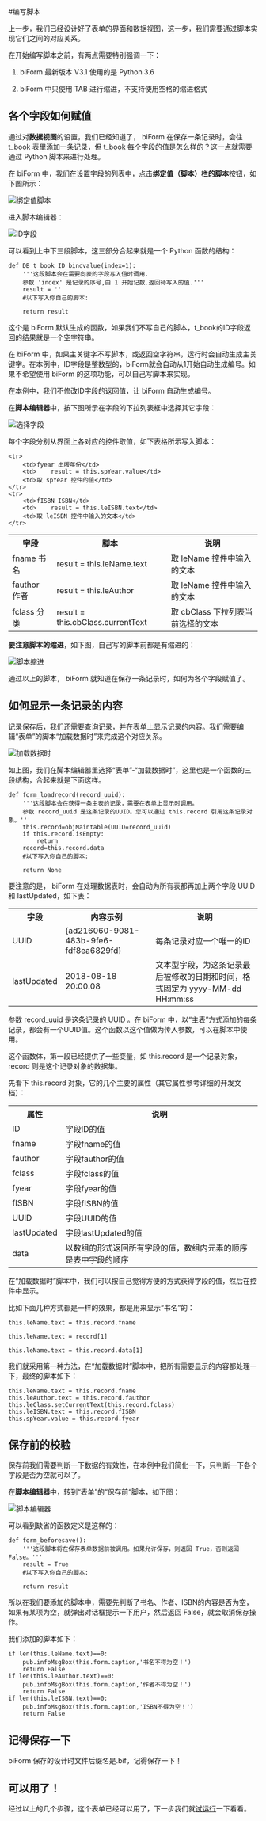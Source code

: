 #编写脚本

上一步，我们已经设计好了表单的界面和数据视图，这一步，我们需要通过脚本实现它们之间的对应关系。

在开始编写脚本之前，有两点需要特别强调一下：

1. biForm 最新版本 V3.1 使用的是 Python 3.6 

2. biForm 中只使用 TAB 进行缩进，不支持使用空格的缩进格式

## 各个字段如何赋值

通过对**数据视图**的设置，我们已经知道了， biForm 在保存一条记录时，会往 t_book 表里添加一条记录，但 t_book 每个字段的值是怎么样的？这一点就需要通过 Python 脚本来进行处理。

在 biForm 中，我们在设置字段的列表中，点击**绑定值（脚本）**栏的**脚本**按钮，如下图所示：

![绑定值脚本](first_10.png)

进入脚本编辑器：

![ID字段](first_11.png)

可以看到上中下三段脚本，这三部分合起来就是一个 Python 函数的结构：

	def DB_t_book_ID_bindvalue(index=1):
		'''这段脚本会在需要向表的字段写入值时调用.
		参数 'index' 是记录的序号,由 1 开始记数.返回待写入的值.'''
		result = ''
		#以下写入你自己的脚本:
	
		return result

这个是 biForm 默认生成的函数，如果我们不写自己的脚本，t_book的ID字段返回的结果就是一个空字符串。

在 biForm 中，如果主关键字不写脚本，或返回空字符串，运行时会自动生成主关键字。在本例中，ID字段是整数型的，biForm就会自动从1开始自动生成编号。如果不希望使用 biForm 的这项功能，可以自己写脚本来实现。

在本例中，我们不修改ID字段的返回值，让 biForm 自动生成编号。

在**脚本编辑器**中，按下图所示在字段的下拉列表框中选择其它字段：

![选择字段](first_12.png)

每个字段分别从界面上各对应的控件取值，如下表格所示写入脚本：

<table>
	<tr>
		<th>字段</th>
		<th>脚本</th>
		<th>说明</th>
	</tr>
	<tr>
		<td>fname 书名</td>
		<td>	result = this.leName.text</td>
		<td>取 leName 控件中输入的文本</td>
	</tr>
	<tr>
		<td>fauthor 作者</td>
		<td>result = this.leAuthor</td>
		<td>取 leName 控件中输入的文本</td>
	</tr>
	<tr>
		<td>fclass 分类</td>
		<td>	result = this.cbClass.currentText</td>
		<td>取 cbClass 下拉列表当前选择的文本</td>
	</tr>
	
	<tr>
		<td>fyear 出版年份</td>
		<td>	result = this.spYear.value</td>
		<td>取 spYear 控件的值</td>
	</tr>
	<tr>
		<td>fISBN ISBN</td>
		<td>	result = this.leISBN.text</td>
		<td>取 leISBN 控件中输入的文本</td>
	</tr>
</table>

**要注意脚本的缩进**，如下图，自己写的脚本前都是有缩进的：

![脚本缩进](first_13.png)

通过以上的脚本， biForm 就知道在保存一条记录时，如何为各个字段赋值了。
	
## 如何显示一条记录的内容

记录保存后，我们还需要查询记录，并在表单上显示记录的内容。我们需要编辑“表单”的脚本“加载数据时”来完成这个对应关系。

![加载数据时](first_14.png)

如上图，我们在脚本编辑器里选择“表单”-“加载数据时”，这里也是一个函数的三段结构，合起来就是下面这样。

	def form_loadrecord(record_uuid):
		'''这段脚本会在获得一条主表的记录，需要在表单上显示时调用。
		参数 record_uuid 是这条记录的UUID。您可以通过 this.record 引用这条记录对象。'''
		this.record=objMaintable(UUID=record_uuid)
		if this.record.isEmpty:
			return
		record=this.record.data
		#以下写入你自己的脚本:
	
		return None

要注意的是， biForm 在处理数据表时，会自动为所有表都再加上两个字段 UUID 和 lastUpdated，如下表：

<table>
	<tr>
		<th>字段</th>
		<th>内容示例</th>
		<th>说明</th>
	</tr>
	<tr>
		<td>UUID</td>
		<td>{ad216060-9081-483b-9fe6-fdf8ea6829fd}</td>
		<td>每条记录对应一个唯一的ID</td>
	</tr>
	<tr>
		<td>lastUpdated</td>
		<td>2018-08-18 20:00:08</td>
		<td>文本型字段，为这条记录最后被修改的日期和时间，格式固定为 yyyy-MM-dd HH:mm:ss</td>
	</tr>
</table>

参数 record_uuid 是这条记录的 UUID 。在 biForm 中，以“主表”方式添加的每条记录，都会有一个UUID值。这个函数以这个值做为传入参数，可以在脚本中使用。

这个函数体，第一段已经提供了一些变量，如 this.record 是一个记录对象，record 则是这个记录对象的数据集。

先看下 this.record 对象，它的几个主要的属性（其它属性参考详细的开发文档）：

<table>
	<tr>
		<th>属性</th>
		<th>说明</th>
	</tr>
	<tr>
		<td>ID</td>
		<td>字段ID的值</td>
	</tr>
	<tr>
		<td>fname</td>
		<td>字段fname的值</td>
	</tr>
	<tr>
		<td>fauthor</td>
		<td>字段fauthor的值</td>
	</tr>
	<tr>
		<td>fclass</td>
		<td>字段fclass的值</td>
	</tr>
	<tr>
		<td>fyear</td>
		<td>字段fyear的值</td>
	</tr>
	<tr>
		<td>fISBN</td>
		<td>字段fISBN的值</td>
	</tr>
	<tr>
		<td>UUID</td>
		<td>字段UUID的值</td>
	</tr>
	<tr>
		<td>lastUpdated</td>
		<td>字段lastUpdated的值</td>
	</tr>
	<tr>
		<td>data</td>
		<td>以数组的形式返回所有字段的值，数组内元素的顺序是表中字段的顺序</td>
	</tr>
</table>

在“加载数据时”脚本中，我们可以按自己觉得方便的方式获得字段的值，然后在控件中显示。

比如下面几种方式都是一样的效果，都是用来显示“书名”的：

	this.leName.text = this.record.fname

	this.leName.text = record[1]

	this.leName.text = this.record.data[1]

我们就采用第一种方法，在“加载数据时”脚本中，把所有需要显示的内容都处理一下，最终的脚本如下：

	this.leName.text = this.record.fname
	this.leAuthor.text = this.record.fauthor
	this.leClass.setCurrentText(this.record.fclass)
	this.leISBN.text = this.record.fISBN
	this.spYear.value = this.record.fyear
	
## 保存前的校验

保存前我们需要判断一下数据的有效性，在本例中我们简化一下，只判断一下各个字段是否为空就可以了。

在**脚本编辑器**中，转到“表单”的“保存前“脚本，如下图：

![脚本编辑器](first_15.png)

可以看到缺省的函数定义是这样的：

	def form_beforesave():
		'''这段脚本将在保存表单数据前被调用。如果允许保存，则返回 True，否则返回 False。'''
		result = True
		#以下写入你自己的脚本:

		return result
	
所以在我们要添加的脚本中，需要先判断了书名、作者、ISBN的内容是否为空，如果有某项为空，就弹出对话框提示一下用户，然后返回 False，就会取消保存操作。

我们添加的脚本如下：

	if len(this.leName.text)==0:
		pub.infoMsgBox(this.form.caption,'书名不得为空！')
		return False
	if len(this.leAuthor.text)==0:
		pub.infoMsgBox(this.form.caption,'作者不得为空！')
		return False
	if len(this.leISBN.text)==0:
		pub.infoMsgBox(this.form.caption,'ISBN不得为空！')
		return False

## 记得保存一下

biForm 保存的设计时文件后缀名是.bif，记得保存一下！

## 可以用了！

经过以上的几个步骤，这个表单已经可以用了，下一步我们就[试运行](guides/first_form_4)一下看看。


